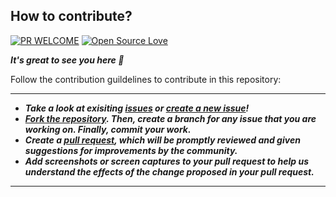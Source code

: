 ## How to contribute?

[![PR WELCOME](https://img.shields.io/badge/PRs-welcome-lightgreen.svg?style=flat-square)](https://github.com/bishtanuj/dataStructure/pulls)
[![Open Source Love](https://badges.frapsoft.com/os/v2/open-source.png)](https://github.com/bishtanuj/)

__*It's great to see you here :partying_face:*__

Follow the contribution guildelines to contribute in this repository:
___
- __*Take a look at exisiting [issues](https://github.com/bishtanuj/dataStructure/issues) or [create a new issue](https://github.com/bishtanuj/dataStructure/issues/new/choose)!*__
- __*[Fork the repository](https://github.com/bishtanuj/dataStructure/fork). Then, create a branch for any issue that you are working on. Finally, commit your work.*__
- __*Create a [pull request](https://github.com/bishtanuj/dataStructure/compare), which will be promptly reviewed and given suggestions for improvements by the community.*__
- __*Add screenshots or screen captures to your pull request to help us understand the effects of the change proposed in your pull request.*__
___

